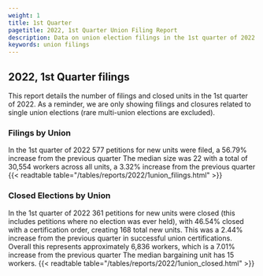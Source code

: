 ```yaml
---
weight: 1
title: 1st Quarter
pagetitle: 2022, 1st Quarter Union Filing Report
description: Data on union election filings in the 1st quarter of 2022
keywords: union filings
---
```


## 2022, 1st Quarter filings

This report details the number of filings and closed units in the 1st quarter of 2022. As a reminder, we are only showing filings and closures related to single union elections (rare multi-union elections are excluded).

### Filings by Union
In the 1st quarter of 2022 577 petitions for new units were filed, a 56.79% increase from the previous quarter The median size was 22 with a total of 30,554 workers across all units, a 3.32% increase from the previous quarter
{{< readtable table="/tables/reports/2022/1union_filings.html" >}}

### Closed Elections by Union
In the 1st quarter of 2022 361 petitions for new units were closed (this includes petitions where no election was ever held), with 46.54% closed with a certification order, creating 168 total new units. This was a 2.44% increase from the previous quarter in successful union certifications. Overall this represents approximately 6,836 workers, which is a 7.01% increase from the previous quarter The median bargaining unit has 15 workers.
{{< readtable table="/tables/reports/2022/1union_closed.html" >}}
